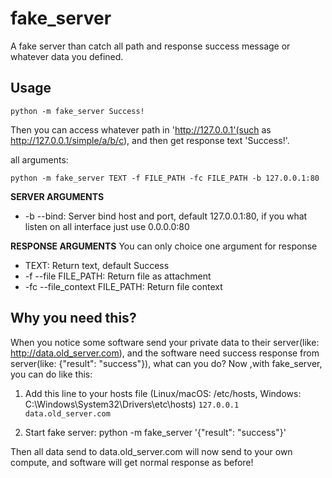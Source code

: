 # fake_server

A fake server than catch all path and response success message or whatever data you defined.

## Usage

`python -m fake_server Success!`

Then you can access whatever path in 'http://127.0.0.1'(such as http://127.0.0.1/simple/a/b/c), and then get response text 'Success!'.

all arguments:

`python -m fake_server TEXT -f FILE_PATH -fc FILE_PATH -b 127.0.0.1:80`

**SERVER ARGUMENTS**
+ -b --bind: Server bind host and port, default 127.0.0.1:80, if you what listen on all interface just use 0.0.0.0:80

**RESPONSE ARGUMENTS**
You can only choice one argument for response
+ TEXT: Return text, default Success
+ -f --file FILE_PATH: Return file as attachment
+ -fc --file_context FILE_PATH: Return file context


## Why you need this?

When you notice some software send your private data to their server(like: http://data.old_server.com), and 
the software need success response from server(like: {"result": "success"}), what can you do?
Now ,with fake_server, you can do like this:

1. Add this line to your hosts file (Linux/macOS: /etc/hosts, Windows: C:\Windows\System32\Drivers\etc\hosts)
`127.0.0.1 data.old_server.com`

2. Start fake server:
python -m fake_server '{"result": "success"}'

Then all data send to data.old_server.com will now send to your own compute, and software will get normal response as before! 